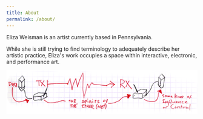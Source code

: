 ```yaml
---
title: About
permalink: /about/
---
```


<p class="lead">Eliza Weisman is an artist currently based in Pennsylvania.</p>

While she is still trying to find terminology to adequately describe her artistic practice, Eliza's work occupies a space within interactive, electronic, and performance art.

![the spirits of the ethernet](/assets/teleritual/spirits_of_the_ethernet.png)
